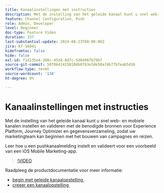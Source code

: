 ```yaml
---
title: Kanaalinstellingen met instructies
description: Met de instelling van het geleide kanaal kunt u snel web- en mobiele kanalen instellen en valideren met de benodigde bronnen voor Experience Platform, Journey Optimizer en gegevensverzameling, zodat uw marketingteam kan beginnen met het bouwen van campagnes en reizen. Leer hoe u een pushkanaalmelding instelt en valideert voor een voorbeeld van een iOS Mobile Marketing-app.
feature: Channel Configuration, Push
role: Admin, Developer
level: Beginner
doc-type: Feature Video
duration: 337
last-substantial-update: 2024-08-23T00:00:00Z
jira: KT-16041
hidefromtoc: false
hide: false
exl-id: f1d135e4-208c-45d4-8d7c-5d8496fb79b7
source-git-commit: 50f0641415818db8763e5de58a74b77b7eab5d16
workflow-type: tm+mt
source-wordcount: '138'
ht-degree: 0%

---
```


# Kanaalinstellingen met instructies

Met de instelling van het geleide kanaal kunt u snel web- en mobiele kanalen instellen en valideren met de benodigde bronnen voor Experience Platform, Journey Optimizer en gegevensverzameling, zodat uw marketingteam kan beginnen met het bouwen van campagnes en reizen.

Leer hoe u een pushkanaalmelding instelt en valideert voor een voorbeeld van een iOS Mobile Marketing-app.

>[!VIDEO](https://video.tv.adobe.com/v/3449628/?captions=dut&learn=on)

Raadpleeg de productdocumentatie voor meer informatie:

* [&#x200B; begin met geleide kanaalopstelling &#x200B;](https://experienceleague.adobe.com/docs/journey-optimizer/using/configuration/guided-setup/set-mobile-config.html?lang=nl-NL)
* [&#x200B; creeer een kanaalopstelling &#x200B;](https://experienceleague.adobe.com/docs/journey-optimizer/using/configuration/guided-setup/create-channel-set-up.html?lang=nl-NL)
